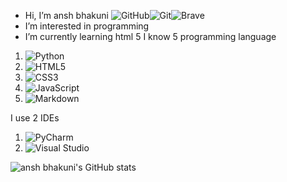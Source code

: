 - Hi, I’m ansh bhakuni ![GitHub](https://img.shields.io/badge/github-%23121011.svg?style=for-the-badge&logo=github&logoColor=white)![Git](https://img.shields.io/badge/git-%23F05033.svg?style=for-the-badge&logo=git&logoColor=white)![Brave](https://img.shields.io/badge/Brave-FB542B?style=for-the-badge&logo=Brave&logoColor=white)
- I’m interested in programming
- I’m currently learning html 5
I know 5 programming language
1. ![Python](https://img.shields.io/badge/python-3670A0?style=for-the-badge&logo=python&logoColor=ffdd54)
2. ![HTML5](https://img.shields.io/badge/html5-%23E34F26.svg?style=for-the-badge&logo=html5&logoColor=white)
3. ![CSS3](https://img.shields.io/badge/css3-%231572B6.svg?style=for-the-badge&logo=css3&logoColor=white)
4. ![JavaScript](https://img.shields.io/badge/javascript-%23323330.svg?style=for-the-badge&logo=javascript&logoColor=%23F7DF1E)
5. ![Markdown](https://img.shields.io/badge/markdown-%23000000.svg?style=for-the-badge&logo=markdown&logoColor=white)

I use 2 IDEs
1. ![PyCharm](https://img.shields.io/badge/pycharm-143?style=for-the-badge&logo=pycharm&logoColor=black&color=black&labelColor=green)
2. ![Visual Studio](https://img.shields.io/badge/Visual%20Studio-5C2D91.svg?style=for-the-badge&logo=visual-studio&logoColor=white)

![ansh bhakuni's GitHub stats](https://github-readme-stats.vercel.app/api?username=ansh&show_icons=true&theme=dark)



<!---
anshbhakuni123go/anshbhakuni123go is a ✨ special ✨ repository because its `README.md` (this file) appears on your GitHub profile.
You can click the Preview link to take a look at your changes.
--->
